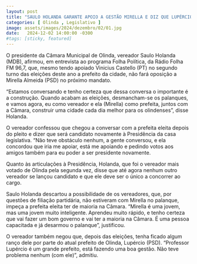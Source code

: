 ```yaml
---
layout: post
title: "SAULO HOLANDA GARANTE APOIO A GESTÃO MIRELLA E DIZ QUE LUPÉRCIO FOI UM GRANDE PREFEITO"
categories: [ Olinda , Legislativo ]
image: assets/images/2024/dezembro/02/01.jpg
date:   2024-12-02 14:00:00 -0300
#tags: [sticky, featured]
---
```

O presidente da Câmara Municipal de Olinda, vereador Saulo Holanda (MDB), afirmou, em entrevista ao programa Folha Política, da Rádio Folha FM 96,7, que, mesmo tendo apoiado Vinicius Castello (PT) no segundo turno das eleições deste ano a prefeito da cidade, não fará oposição a Mirella Almeida (PSD) no próximo mandato.

“Estamos conversando e tenho certeza que dessa conversa o importante é a construção. Quando acabam as eleições, desmancham-se os palanques, e vamos agora, eu como vereador e ela (Mirella) como prefeita, juntos com a Câmara, construir uma cidade cada dia melhor para os olindenses”, disse Holanda.

O vereador confessou que chegou a conversar com a prefeita eleita depois do pleito e dizer que será candidato novamente à Presidência da casa legislativa. “Não teve obstáculo nenhum, a gente conversou, e ela concordou que iria me apoiar, está me apoiando e pedindo votos aos amigos também para eu poder a ser presidente novamente.

Quanto às articulações à Presidência, Holanda, que foi o vereador mais votado de Olinda pela segunda vez, disse que até agora nenhum outro vereador se lançou candidato e que ele deve ser o único a concorrer ao cargo. 

Saulo Holanda descartou a possibilidade de os vereadores, que, por questões de filiação partidária, não estiveram com Mirella no palanque, impeça a prefeita eleita ter de maioria na Câmara. “Mirella é uma jovem, mas uma jovem muito inteligente. Aprendeu muito rápido, e tenho certeza que vai fazer um bom governo e vai ter a maioria na Câmara. É uma pessoa capacitada e já desarmou o palanque”, justificou.

O vereador também negou que, depois das eleições, tenha ficado algum ranço dele por parte do atual prefeito de Olinda, Lupércio (PSD). “Professor Lupércio é um grande prefeito, está fazendo uma boa gestão. Não teve problema nenhum (com ele)”, admitiu.